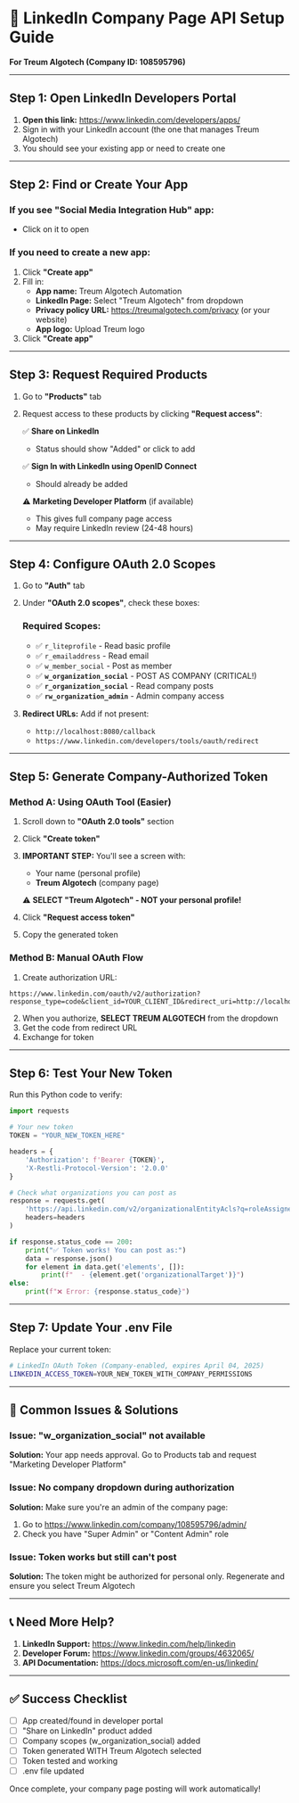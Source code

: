 # 🔐 LinkedIn Company Page API Setup Guide
**For Treum Algotech (Company ID: 108595796)**

---

## Step 1: Open LinkedIn Developers Portal

1. **Open this link:** https://www.linkedin.com/developers/apps/
2. Sign in with your LinkedIn account (the one that manages Treum Algotech)
3. You should see your existing app or need to create one

---

## Step 2: Find or Create Your App

### If you see "Social Media Integration Hub" app:
- Click on it to open

### If you need to create a new app:
1. Click **"Create app"**
2. Fill in:
   - **App name:** Treum Algotech Automation
   - **LinkedIn Page:** Select "Treum Algotech" from dropdown
   - **Privacy policy URL:** https://treumalgotech.com/privacy (or your website)
   - **App logo:** Upload Treum logo
3. Click **"Create app"**

---

## Step 3: Request Required Products

1. Go to **"Products"** tab
2. Request access to these products by clicking **"Request access"**:
   
   ✅ **Share on LinkedIn** 
   - Status should show "Added" or click to add
   
   ✅ **Sign In with LinkedIn using OpenID Connect**
   - Should already be added
   
   ⚠️ **Marketing Developer Platform** (if available)
   - This gives full company page access
   - May require LinkedIn review (24-48 hours)

---

## Step 4: Configure OAuth 2.0 Scopes

1. Go to **"Auth"** tab
2. Under **"OAuth 2.0 scopes"**, check these boxes:

   ### Required Scopes:
   - ✅ `r_liteprofile` - Read basic profile
   - ✅ `r_emailaddress` - Read email 
   - ✅ `w_member_social` - Post as member
   - ✅ **`w_organization_social`** - POST AS COMPANY (CRITICAL!)
   - ✅ **`r_organization_social`** - Read company posts
   - ✅ **`rw_organization_admin`** - Admin company access

3. **Redirect URLs:** Add if not present:
   - `http://localhost:8080/callback`
   - `https://www.linkedin.com/developers/tools/oauth/redirect`

---

## Step 5: Generate Company-Authorized Token

### Method A: Using OAuth Tool (Easier)

1. Scroll down to **"OAuth 2.0 tools"** section
2. Click **"Create token"**
3. **IMPORTANT STEP:** You'll see a screen with:
   - Your name (personal profile)
   - **Treum Algotech** (company page)
   
   ⚠️ **SELECT "Treum Algotech" - NOT your personal profile!**

4. Click **"Request access token"**
5. Copy the generated token

### Method B: Manual OAuth Flow

1. Create authorization URL:
```
https://www.linkedin.com/oauth/v2/authorization?response_type=code&client_id=YOUR_CLIENT_ID&redirect_uri=http://localhost:8080/callback&scope=r_liteprofile%20r_emailaddress%20w_member_social%20w_organization_social%20r_organization_social%20rw_organization_admin
```

2. When you authorize, **SELECT TREUM ALGOTECH** from the dropdown
3. Get the code from redirect URL
4. Exchange for token

---

## Step 6: Test Your New Token

Run this Python code to verify:

```python
import requests

# Your new token
TOKEN = "YOUR_NEW_TOKEN_HERE"

headers = {
    'Authorization': f'Bearer {TOKEN}',
    'X-Restli-Protocol-Version': '2.0.0'
}

# Check what organizations you can post as
response = requests.get(
    'https://api.linkedin.com/v2/organizationalEntityAcls?q=roleAssignee',
    headers=headers
)

if response.status_code == 200:
    print("✅ Token works! You can post as:")
    data = response.json()
    for element in data.get('elements', []):
        print(f"  - {element.get('organizationalTarget')}")
else:
    print(f"❌ Error: {response.status_code}")
```

---

## Step 7: Update Your .env File

Replace your current token:

```bash
# LinkedIn OAuth Token (Company-enabled, expires April 04, 2025)
LINKEDIN_ACCESS_TOKEN=YOUR_NEW_TOKEN_WITH_COMPANY_PERMISSIONS
```

---

## 🚨 Common Issues & Solutions

### Issue: "w_organization_social" not available
**Solution:** Your app needs approval. Go to Products tab and request "Marketing Developer Platform"

### Issue: No company dropdown during authorization
**Solution:** Make sure you're an admin of the company page:
1. Go to https://www.linkedin.com/company/108595796/admin/
2. Check you have "Super Admin" or "Content Admin" role

### Issue: Token works but still can't post
**Solution:** The token might be authorized for personal only. Regenerate and ensure you select Treum Algotech

---

## 📞 Need More Help?

1. **LinkedIn Support:** https://www.linkedin.com/help/linkedin
2. **Developer Forum:** https://www.linkedin.com/groups/4632065/
3. **API Documentation:** https://docs.microsoft.com/en-us/linkedin/

---

## ✅ Success Checklist

- [ ] App created/found in developer portal
- [ ] "Share on LinkedIn" product added
- [ ] Company scopes (w_organization_social) added
- [ ] Token generated WITH Treum Algotech selected
- [ ] Token tested and working
- [ ] .env file updated

Once complete, your company page posting will work automatically!